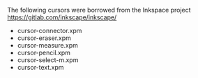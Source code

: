 The following cursors were borrowed from the Inkspace project https://gitlab.com/inkscape/inkscape/
- cursor-connector.xpm
- cursor-eraser.xpm
- cursor-measure.xpm
- cursor-pencil.xpm
- cursor-select-m.xpm
- cursor-text.xpm
